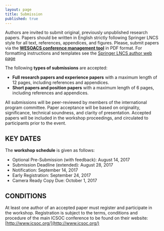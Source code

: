 ```yaml
---
layout: page
title: Submission
published: true
---
```


Authors are invited to submit original, previously unpublished research papers. Papers should be written in English strictly following Springer LNCS style for all text, references, appendices, and figures. Please, submit papers via the
[**WESOACS conference management tool**](https://www.conftool.com/wesoacs2017/)
in PDF format. For formatting instructions and templates see the [Springer LNCS author web page](http://www.springer.de/comp/lncs/authors.html)

The following **types of submissions** are accepted:

- **Full research papers and experience papers** with a maximum length of 12
pages, including references and appendices.
- **Short papers and position papers** with a maximum length of 6 pages,
including references and appendices.

All submissions will be peer-reviewed by members of the international program committee. Paper acceptance will be based on originality, significance, technical soundness, and clarity of presentation. Accepted papers will be included in the workshop proceedings, and circulated to participants prior to the event.

## KEY DATES

The **workshop schedule** is given as follows:

- Optional Pre-Submission (with feedback): August 14, 2017
- Submission Deadline (extended): August 28, 2017
- Notification: September 14, 2017
- Early Registration: September 24, 2017
- Camera Ready Copy Due: October 1, 2017

## CONDITIONS

At least one author of an accepted paper must register and participate in the workshop. Registration is subject to the terms, conditions and procedure of the main ICSOC conference to be found on their website: [http://www.icsoc.org/](http://www.icsoc.org/)
